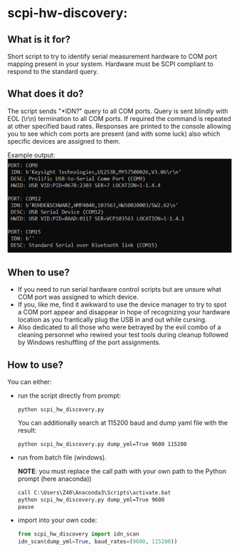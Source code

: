 # scpi-hw-discovery:
## What is it for?
Short script to try to identify serial measurement hardware to COM port mapping present in your system. Hardware must be SCPI compliant to respond to the standard query.
## What does it do?
The script sends "*IDN?" query to all COM ports. Query is sent blindly with EOL (\r\n) termination to all COM ports. If required the command is repeated at other specified baud rates.
Responses are printed to the console allowing you to see which com ports are present (and with some luck) also which specific devices are assigned to them.

Example output:
![example_small](graphics/example_small.png)

## When to use?
* If you need to run serial hardware control scripts but are unsure what COM port was assigned to which device. 
* If you, like me, find it awkward to use the device manager to try to spot a COM port appear and disappear in hope of recognizing your hardware location as you frantically plug the USB in and out while cursing. 
* Also dedicated to all those who were betrayed by the evil combo of a cleaning personnel who rewired your test tools during cleanup followed by Windows reshuffling of the port assignments.
## How to use?
You can either:
* run the script directly from prompt:
    ```
    python scpi_hw_discovery.py
    ```
   You can additionally search at 115200 baud and dump yaml file with the result:
    ```
    python scpi_hw_discovery.py dump_yml=True 9600 115200
    ```
* run from batch file (windows). 
    
    __NOTE__: you must replace the call path with your own path to the Python prompt (here anaconda))
    ```
    call C:\Users\Z40\Anaconda3\Scripts\activate.bat
    python scpi_hw_discovery.py dump_yml=True 9600
    pause
    ```
* import into your own code:
    ```python
    from scpi_hw_discovery import idn_scan
    idn_scan(dump_yml=True, baud_rates=(9600, 115200))
    ```
